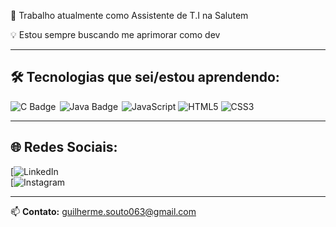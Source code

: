 💼 Trabalho atualmente como Assistente de T.I   na Salutem

💡 Estou sempre buscando me aprimorar como dev

---

## 🛠️ Tecnologias que sei/estou aprendendo:

<div style="display: flex; flex-wrap: wrap; gap: 6px;">

<img src="https://img.shields.io/badge/C-A8B9CC?style=for-the-badge&logo=c&logoColor=white" alt="C Badge" title="C"/>
<img src="https://img.shields.io/badge/Java-007396?style=for-the-badge&logo=java&logoColor=white" alt="Java Badge" title="Java">
<imh alt ="Python" src ="https://img.shields.io/badge/Python-3776AB?style=for-the-badge&logo=python&logoColor=white"/>
<img alt="JavaScript" src="https://img.shields.io/badge/JavaScript-F7DF1E?style=for-the-badge&logo=javascript&logoColor=black"/>
<img alt="HTML5" src="https://img.shields.io/badge/HTML5-E34F26?style=for-the-badge&logo=html5&logoColor=white"/>
<img alt="CSS3" src="https://img.shields.io/badge/CSS3-1572B6?style=for-the-badge&logo=css3&logoColor=white"/>

</div>

---

## 🌐 Redes Sociais:

[![LinkedIn](https://img.shields.io/badge/https://www.linkedin.com/in/guilherme-silva-72b62a262/)  
[![Instagram](https://img.shields.io/badge/)  


---

📫 **Contato:** [guilherme.souto063@gmail.com](mailto:guilherme.souto063@gmail.com)
